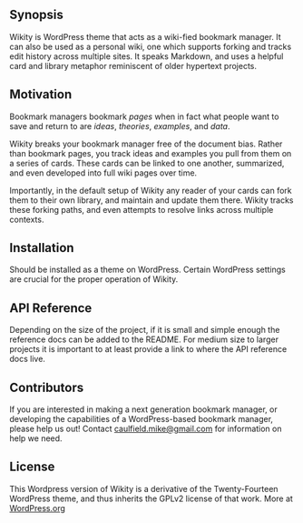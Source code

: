 ## Synopsis

Wikity is WordPress theme that acts as a wiki-fied bookmark manager. It can also be used as a personal wiki, one which supports forking and tracks edit history across multiple sites. It speaks Markdown, and uses a helpful card and library metaphor reminiscent of older hypertext projects.

## Motivation

Bookmark managers bookmark _pages_ when in fact what people want to save and return to are _ideas_, _theories_, _examples_, and _data_. 

Wikity breaks your bookmark manager free of the document bias. Rather than bookmark pages, you track ideas and examples you pull from them on a series of cards. These cards can be linked to one another, summarized, and even developed into full wiki pages over time. 

Importantly, in the default setup of Wikity any reader of your cards can fork them to their own library, and maintain and update them there. Wikity tracks these forking paths, and even attempts to resolve links across multiple contexts. 


## Installation

Should be installed as a theme on WordPress. Certain WordPress settings are crucial for the proper operation of Wikity. 

## API Reference

Depending on the size of the project, if it is small and simple enough the reference docs can be added to the README. For medium size to larger projects it is important to at least provide a link to where the API reference docs live.


## Contributors

If you are interested in making a next generation bookmark manager, or developing the capabilities of a WordPress-based bookmark manager, please help us out! Contact caulfield.mike@gmail.com for information on help we need. 

## License

This Wordpress version of Wikity is a derivative of the Twenty-Fourteen WordPress theme, and thus inherits the GPLv2 license of that work. More at [WordPress.org](https://wordpress.org/about/license/)

